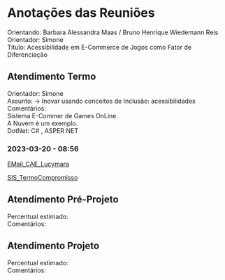 # Anotações das Reuniões

Orientando: Barbara Alessandra Maas / Bruno Henrique Wiedemann Reis  
Orientador: Simone  
Título: Acessibilidade em E-Commerce de Jogos como Fator de Diferenciação  

## Atendimento Termo

Orientador: Simone  
Assunto: 
-> Inovar usando conceitos de Inclusão: acessibilidades  
Comentários:  
Sistema E-Commer de Games OnLine.  
A Nuvem é um exemplo.  
DotNet: C# , ASPER NET

### 2023-03-20 - 08:56

[EMail_CAE_Lucymara](EMail_CAE_Lucymara.pdf)

[SIS_TermoCompromisso](SIS_TermoCompromisso.pdf)

## Atendimento Pré-Projeto

Percentual estimado:  
Comentários:  

## Atendimento Projeto

Percentual estimado:  
Comentários:  
